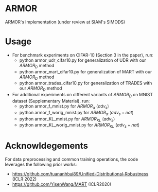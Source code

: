 # ARMOR
ARMOR's Implementation (under review at SIAM's SIMODS)

# Usage
- For benchmark experiments on CIFAR-10 (Section 3 in the paper), run:
  - python armor_udr_cifar10.py for generalization of UDR with our $ARMOR_D$ method
  - python armor_mart_cifar10.py for generalization of MART with our $ARMOR_D$ method
  - python armor_trades_cifar10.py for generalization of TRADES with our $ARMOR_D$ method
- For additional experiments on different variants of $ARMOR_D$ on MNIST dataset (Supplementary Material), run:
  - python armor_f_mnist.py for $ARMOR_{\alpha}$ ($adv_s$)
  - python armor_f_worig_mnist.py for $ARMOR_{\alpha}$ ($adv_s+nat$)
  - python armor_KL_mnist.py for $ARMOR_{KL}$ ($adv_s$)
  - python armor_KL_worig_mnist.py for $ARMOR_{KL}$ ($adv_s+nat$)

# Acknowldegements
For data preprocessing and common training operations, the code leverages the following prior works:
- https://github.com/tuananhbui89/Unified-Distributional-Robustness (ICLR 2022)
- https://github.com/YisenWang/MART (ICLR2020)


